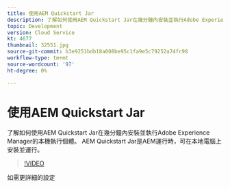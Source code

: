 ```yaml
---
title: 使用AEM Quickstart Jar
description: 了解如何使用AEM Quickstart Jar在幾分鐘內安裝並執行Adobe Experience Manager的本機執行個體。 AEM Quickstart Jar是AEM運行時，可在本地電腦上安裝並運行。
topic: Development
version: Cloud Service
kt: 4677
thumbnail: 32551.jpg
source-git-commit: b3e9251bdb18a008be95c1fa9e5c79252a74fc98
workflow-type: tm+mt
source-wordcount: '97'
ht-degree: 0%

---
```



# 使用AEM Quickstart Jar

了解如何使用AEM Quickstart Jar在幾分鐘內安裝並執行Adobe Experience Manager的本機執行個體。 AEM Quickstart Jar是AEM運行時，可在本地電腦上安裝並運行。

>[!VIDEO](https://video.tv.adobe.com/v/32551?quality=12&learn=on)

如需更詳細的設定
